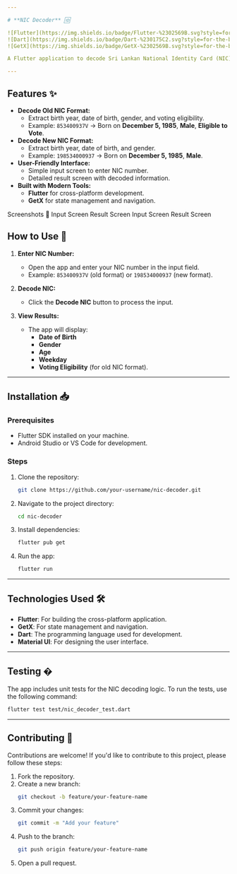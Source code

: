 ```yaml
---

# **NIC Decoder** 🆔

![Flutter](https://img.shields.io/badge/Flutter-%2302569B.svg?style=for-the-badge&logo=Flutter&logoColor=white)
![Dart](https://img.shields.io/badge/Dart-%230175C2.svg?style=for-the-badge&logo=Dart&logoColor=white)
![GetX](https://img.shields.io/badge/GetX-%2302569B.svg?style=for-the-badge&logo=GetX&logoColor=white)

A Flutter application to decode Sri Lankan National Identity Card (NIC) numbers. This app can extract information such as **date of birth**, **gender**, **age**, **weekday**, and **voting eligibility** from both old (9-digit) and new (12-digit) NIC formats.

---
```


## **Features** ✨

- **Decode Old NIC Format:**
  - Extract birth year, date of birth, gender, and voting eligibility.
  - Example: `853400937V` → Born on **December 5, 1985**, **Male**, **Eligible to Vote**.
- **Decode New NIC Format:**
  - Extract birth year, date of birth, and gender.
  - Example: `198534000937` → Born on **December 5, 1985**, **Male**.
- **User-Friendly Interface:**
  - Simple input screen to enter NIC number.
  - Detailed result screen with decoded information.
- **Built with Modern Tools:**
  - **Flutter** for cross-platform development.
  - **GetX** for state management and navigation.

Screenshots 📸
Input Screen	Result Screen
Input Screen	Result Screen



## **How to Use** 🚀

1. **Enter NIC Number:**
   - Open the app and enter your NIC number in the input field.
   - Example: `853400937V` (old format) or `198534000937` (new format).

2. **Decode NIC:**
   - Click the **Decode NIC** button to process the input.

3. **View Results:**
   - The app will display:
     - **Date of Birth**
     - **Gender**
     - **Age**
     - **Weekday**
     - **Voting Eligibility** (for old NIC format).

---

## **Installation** 📥

### **Prerequisites**
- Flutter SDK installed on your machine.
- Android Studio or VS Code for development.

### **Steps**
1. Clone the repository:
   ```bash
   git clone https://github.com/your-username/nic-decoder.git
   ```
2. Navigate to the project directory:
   ```bash
   cd nic-decoder
   ```
3. Install dependencies:
   ```bash
   flutter pub get
   ```
4. Run the app:
   ```bash
   flutter run
   ```

---

## **Technologies Used** 🛠️

- **Flutter**: For building the cross-platform application.
- **GetX**: For state management and navigation.
- **Dart**: The programming language used for development.
- **Material UI**: For designing the user interface.

---

## **Testing** �

The app includes unit tests for the NIC decoding logic. To run the tests, use the following command:

```bash
flutter test test/nic_decoder_test.dart
```

---

## **Contributing** 🤝

Contributions are welcome! If you'd like to contribute to this project, please follow these steps:

1. Fork the repository.
2. Create a new branch:
   ```bash
   git checkout -b feature/your-feature-name
   ```
3. Commit your changes:
   ```bash
   git commit -m "Add your feature"
   ```
4. Push to the branch:
   ```bash
   git push origin feature/your-feature-name
   ```
5. Open a pull request.
